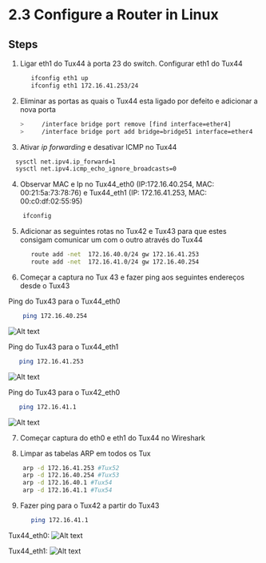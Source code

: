 # 2.3 Configure a Router in Linux

## Steps

1. Ligar eth1 do Tux44 à porta 23 do switch. Configurar eth1 do Tux44

   ```bash
      ifconfig eth1 up
      ifconfig eth1 172.16.41.253/24
   ```
2. Eliminar as portas as quais o Tux44 esta ligado por defeito e adicionar a nova porta
   ```bash
   >     /interface bridge port remove [find interface=ether4]
   >     /interface bridge port add bridge=bridge51 interface=ether4
   ```
3. Ativar *ip forwarding* e desativar ICMP no Tux44

 ```bash
   sysctl net.ipv4.ip_forward=1
   sysctl net.ipv4.icmp_echo_ignore_broadcasts=0
 ```
4. Observar MAC e Ip no Tux44_eth0 (IP:172.16.40.254, MAC: 00:21:5a:73:78:76) e Tux44_eth1 (IP: 172.16.41.253, MAC: 00:c0:df:02:55:95)

 ```bash
     ifconfig
 ```
5. Adicionar as seguintes rotas no Tux42 e Tux43 para que estes consigam comunicar um com o outro através do Tux44

   ```bash
      route add -net  172.16.40.0/24 gw 172.16.41.253 
      route add -net  172.16.41.0/24 gw 172.16.40.254
   ```
 
6. Começar a captura no Tux 43 e fazer ping aos seguintes endereços desde o Tux43

Ping do Tux43 para o Tux44_eth0

 ```bash
     ping 172.16.40.254
 ```

![Alt text](/img/exp3-ping-tux43-to-tux44eth0.png)

Ping do Tux43 para o Tux44_eth1

```bash
   ping 172.16.41.253
```

![Alt text](/img/exp3-ping-tux43-to-tux44eth1.png)

Ping do Tux43 para o Tux42_eth0

```bash
   ping 172.16.41.1
```

![Alt text](/img/exp3-ping-tux43-to-tux42.png)

7. Começar captura do eth0 e eth1 do Tux44 no Wireshark
 
8. Limpar as tabelas ARP em todos os Tux
 ```bash
     arp -d 172.16.41.253 #Tux52
     arp -d 172.16.40.254 #Tux53
     arp -d 172.16.40.1 #Tux54
     arp -d 172.16.41.1 #Tux54
 ```
9. Fazer ping para o Tux42 a partir do Tux43

   ```bash
      ping 172.16.41.1
   ```
Tux44_eth0:
![Alt text](/img/exp3-tux44-eth0.png)

Tux44_eth1:
![Alt text](/img/exp3-ping-tux43-to-tux44eth1.png)
